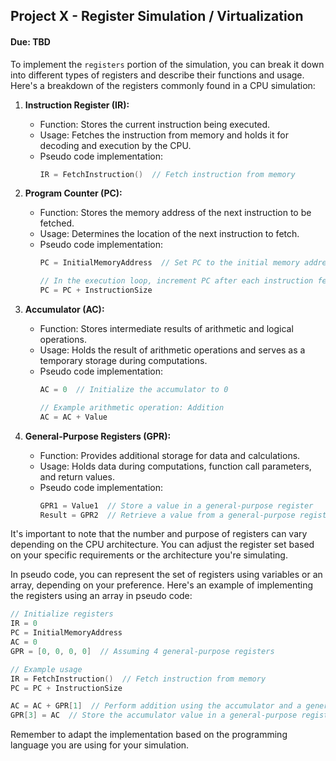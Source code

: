 ## Project X - Register Simulation / Virtualization
#### Due: TBD


To implement the `registers` portion of the simulation, you can break it down into different types of registers and describe their functions and usage. Here's a breakdown of the registers commonly found in a CPU simulation:

1. **Instruction Register (IR):**
   - Function: Stores the current instruction being executed.
   - Usage: Fetches the instruction from memory and holds it for decoding and execution by the CPU.
   - Pseudo code implementation:
     ```c++
     IR = FetchInstruction()  // Fetch instruction from memory
     ```

2. **Program Counter (PC):**
   - Function: Stores the memory address of the next instruction to be fetched.
   - Usage: Determines the location of the next instruction to fetch.
   - Pseudo code implementation:
     ```c++
     PC = InitialMemoryAddress  // Set PC to the initial memory address

     // In the execution loop, increment PC after each instruction fetch
     PC = PC + InstructionSize
     ```

3. **Accumulator (AC):**
   - Function: Stores intermediate results of arithmetic and logical operations.
   - Usage: Holds the result of arithmetic operations and serves as a temporary storage during computations.
   - Pseudo code implementation:
     ```c++
     AC = 0  // Initialize the accumulator to 0

     // Example arithmetic operation: Addition
     AC = AC + Value
     ```

4. **General-Purpose Registers (GPR):**
   - Function: Provides additional storage for data and calculations.
   - Usage: Holds data during computations, function call parameters, and return values.
   - Pseudo code implementation:
     ```c++
     GPR1 = Value1  // Store a value in a general-purpose register
     Result = GPR2  // Retrieve a value from a general-purpose register
     ```

It's important to note that the number and purpose of registers can vary depending on the CPU architecture. You can adjust the register set based on your specific requirements or the architecture you're simulating.

In pseudo code, you can represent the set of registers using variables or an array, depending on your preference. Here's an example of implementing the registers using an array in pseudo code:

```c++
// Initialize registers
IR = 0
PC = InitialMemoryAddress
AC = 0
GPR = [0, 0, 0, 0]  // Assuming 4 general-purpose registers

// Example usage
IR = FetchInstruction()  // Fetch instruction from memory
PC = PC + InstructionSize

AC = AC + GPR[1]  // Perform addition using the accumulator and a general-purpose register
GPR[3] = AC  // Store the accumulator value in a general-purpose register
```

Remember to adapt the implementation based on the programming language you are using for your simulation.
